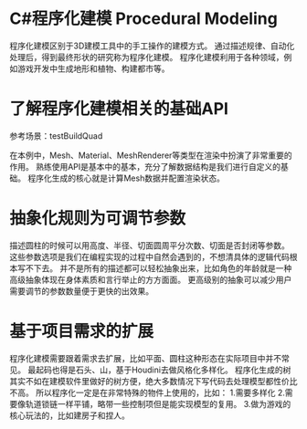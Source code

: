 # C#程序化建模 Procedural Modeling
程序化建模区别于3D建模工具中的手工操作的建模方式。
通过描述规律、自动化处理后，得到最终形状的研究称为程序化建模。
程序化建模利用于各种领域，例如游戏开发中生成地形和植物、构建都市等。

# 了解程序化建模相关的基础API
参考场景：testBuildQuad

在本例中，Mesh、Material、MeshRenderer等类型在渲染中扮演了非常重要的作用。
    熟练使用API是基本中的基本，充分了解数据结构是我们进行自定义的基础。
程序化生成的核心就是计算Mesh数据并配置渲染状态。

# 抽象化规则为可调节参数
描述圆柱的时候可以用高度、半径、切面圆周平分次数、切面是否封闭等参数。
这些参数选项是我们在编程实现的过程中自然会遇到的，不想清具体的逻辑代码根本写不下去。
并不是所有的描述都可以轻松抽象出来，比如角色的年龄就是一种高级抽象体现在身体素质和言行举止的方方面面。
    更高级别的抽象可以减少用户需要调节的参数数量便于更快的出效果。

# 基于项目需求的扩展
程序化建模需要跟着需求去扩展，比如平面、圆柱这种形态在实际项目中并不常见。
    最起码也得是石头、山，基于Houdini去做风格化多样化。
程序化生成的树其实不如在建模软件里做好的树方便，绝大多数情况下写代码去处理模型都性价比不高。
所以程序化一定是在非常特殊的物件上使用的，比如：
    1.需要多样化
    2.需要像轨道锁链一样平铺，略带一些控制项但是能实现模型的复用。
    3.做为游戏的核心玩法的，比如建房子和捏人。